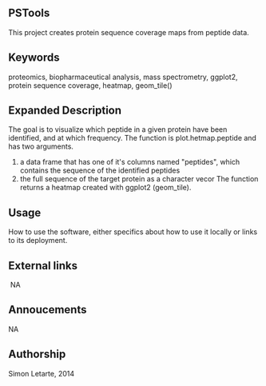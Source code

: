 ## PSTools
This project creates protein sequence coverage maps from peptide data. 
## Keywords
proteomics, biopharmaceutical analysis, mass spectrometry, ggplot2, protein sequence coverage, heatmap, geom_tile()
## Expanded Description
The goal is to visualize which peptide in a given protein have been identified, and at which frequency. 
The function is plot.hetmap.peptide and has two arguments. 
1) a data frame that has one of it's columns named "peptides", which contains the sequence of the identified peptides 
2) the full sequence of the target protein as a character vecor
The function returns a heatmap created with ggplot2 (geom_tile).
## Usage
How to use the software, either specifics about how to use it locally or links to its deployment.
## External links
 NA
## Annoucements
NA
## Authorship
Simon Letarte, 2014

